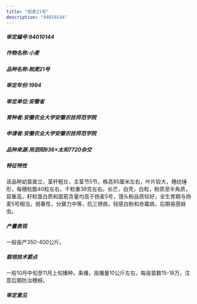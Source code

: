 ```yaml
---
title: "皖麦21号"
description: "94010144"
---
```

##### 审定编号:94010144

##### 作物名称:小麦

##### 品种名称:皖麦21号

##### 审定年份:1994

##### 审定单位:安徽省

##### 育种者:安徽农业大学安徽农技师范学院

##### 申请者:安徽农业大学安徽农技师范学院

##### 品种来源:用泗阳936×太和7720杂交

##### 特征特性
该品种幼苗直立，茎杆粗壮，主茎节5节，株高85厘米左右，叶片较大，穗纺缍形，每穗粒数40粒左右，千粒重39克左右。长芒，白壳，白粒，粉质至半角质，容重高，籽粒蛋白质和面筋含量均高于扬麦5号，馒头粉品质较好，全生育期与扬麦5号相当，弱春性，分蘖力中等，抗三锈病，轻感白粉和赤霉病，后期易感蚜虫。

##### 产量表现
一般亩产350-400公斤。

##### 栽培技术要点
一般10月中旬至11月上旬播种，条播，亩播量10公斤左右，每亩苗数15-18万，注意后期防治穗蚜。              

##### 审定意见

